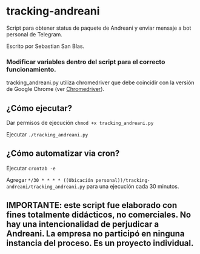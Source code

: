 # tracking-andreani

Script para obtener status de paquete de Andreani y enviar mensaje a bot personal de Telegram.

Escrito por Sebastian San Blas.

### Modificar variables dentro del script para el correcto funcionamiento.

tracking_andreani.py utiliza chromedriver que debe coincidir con la versión de Google Chrome  (ver [Chromedriver](https://chromedriver.chromium.org/)).

## ¿Cómo ejecutar?

Dar permisos de ejecución `chmod +x tracking_andreani.py`

Ejecutar `./tracking_andreani.py`

## ¿Cómo automatizar via cron?

Ejecutar `crontab -e`

Agregar `*/30 * * * * ((Ubicación personal))/tracking-andreani/tracking_andreani.py` para una ejecución cada 30 minutos.


## IMPORTANTE: este script fue elaborado con fines totalmente didácticos, no comerciales. No hay una intencionalidad de perjudicar a Andreani. La empresa no participó en ninguna instancia del proceso. Es un proyecto individual. 
